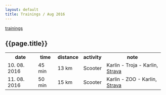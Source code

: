 ```yaml
---
layout: default
title: Trainings / Aug 2016
---
```


[trainings](.)

## {{page.title}}

<table>
<tr><th>
date
</th><th>
time
</th><th>
distance
</th><th>
activity
</th><th>
note
</th></tr>

<tr><td>
10. 08. 2016
</td><td>
45 min
</td><td>
13 km
</td><td>
Scooter
</td><td>
Karlin - Troja - Karlin, <a href="https://www.strava.com/activities/670844246">Strava</a>
</td></tr>

<tr><td>
11. 08. 2016
</td><td>
50 min
</td><td>
15 km
</td><td>
Scooter
</td><td>
Karlin - ZOO - Karlin, <a href="https://www.strava.com/activities/671938115">Strava</a>
</td></tr>

</table>

